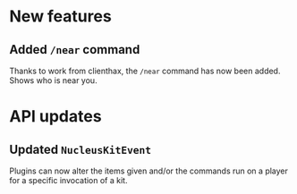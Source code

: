 # New features

## Added `/near` command

Thanks to work from clienthax, the `/near` command has now been added. Shows who is near you.

# API updates

## Updated `NucleusKitEvent`

Plugins can now alter the items given and/or the commands run on a player for a specific invocation of a kit.